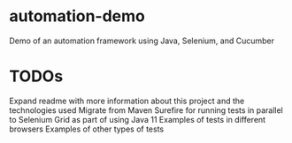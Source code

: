 # automation-demo
Demo of an automation framework using Java, Selenium, and Cucumber


# TODOs
Expand readme with more information about this project and the technologies used
Migrate from Maven Surefire for running tests in parallel to Selenium Grid as part of using Java 11
Examples of tests in different browsers
Examples of other types of tests

